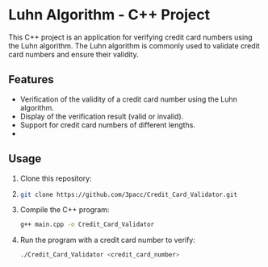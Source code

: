 # Luhn Algorithm - C++ Project

This C++ project is an application for verifying credit card numbers using the Luhn algorithm. The Luhn algorithm is commonly used to validate credit card numbers and ensure their validity.

## Features

- Verification of the validity of a credit card number using the Luhn algorithm.
- Display of the verification result (valid or invalid).
- Support for credit card numbers of different lengths.
- 
## Usage

1. Clone this repository:
2. 
   ```bash
   git clone https://github.com/3pacc/Credit_Card_Validator.git

3. Compile the C++ program:

   ```bash
   g++ main.cpp -o Credit_Card_Validator


4. Run the program with a credit card number to verify:
    ```bash
    ./Credit_Card_Validator <credit_card_number>
